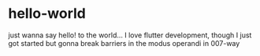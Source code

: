 # hello-world
just wanna say hello! to the world...
I love flutter development, though I just got started but gonna break barriers in the
modus operandi in  007-way
